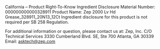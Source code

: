  
 
 
California – Product Right-To-Know Ingredient Disclosure 
Material Number: 000000000000328911 
Product Name: Zep 2000 Lv Hd Grease_328911_20N13_12Ct 
Ingredient disclosure for this product is not required per SB 258 Regulation. 
 
For additional information or question, please contact us at: 
Zep, Inc. 
C/O Technical Services 
3330 Cumberland Blvd. SE, Ste 700 
Atlanta, GA 30339 
Email: asktech@zep.com 
 
 
 
 
